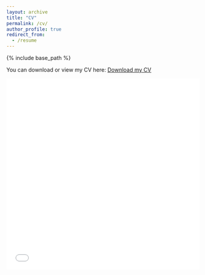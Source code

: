 ```yaml
---
layout: archive
title: "CV"
permalink: /cv/
author_profile: true
redirect_from:
  - /resume
---
```

{% include base_path %}

You can download or view my CV here: <a href="/files/Matthias Dogbatsey-CV_2025.pdf" target="_blank" rel="noopener noreferrer">Download my CV</a>
<!-- [Download here](/files/Matthias Dogbatsey-CV_2025.pdf) -->

<iframe src="/files/Matthias Dogbatsey-CV_2025.pdf" width="100%" height="500" frameborder="no" border="0" marginwidth="0" marginheight="0"></iframe>
